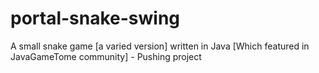 portal-snake-swing
==================

A small snake game [a varied version]  written in Java [Which featured in JavaGameTome community] - Pushing project
